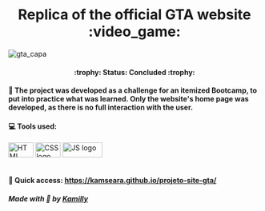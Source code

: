 <h1 align="center"> Replica of the official GTA website :video_game: </h1>

![gta_capa](https://github.com/KamSeara/projeto-site-gta/assets/88952312/865386da-3c26-4102-a473-b89990fc32c4)

<h4 align="center"> 
    :trophy:  Status: Concluded  :trophy:
</h4>

#### :pushpin: The project was developed as a challenge for an itemized Bootcamp, to put into practice what was learned. Only the website's home page was developed, as there is no full interaction with the user.

#### :computer: Tools used:

<div style="display: inline_block">
  <img align="center" alt="HTML logo" height="30" width="50"src="https://img.shields.io/badge/HTML-red"/>
  <img align="center" alt="CSS logo" height="30" width="50"src="https://img.shields.io/badge/CSS-blue"/>
  <img align="center" alt="JS logo" height="30" width="80"src="https://img.shields.io/badge/JavaScript-yellow"/>
</div>
<br>

#### :file_folder: Quick access: https://kamseara.github.io/projeto-site-gta/

##### _Made with 🤍 by [Kamilly](https://github.com/KamSeara)_
